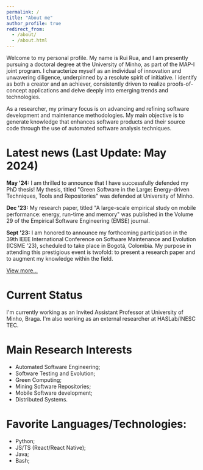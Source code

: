 ```yaml
---
permalink: /
title: "About me"
author_profile: true
redirect_from: 
  - /about/
  - /about.html
---
```


Welcome to my personal profile. My name is Rui Rua, and I am presently pursuing a doctoral degree at the University of Minho, as part of the MAP-I joint program. I characterize myself as an individual of innovation and unwavering diligence, underpinned by a resolute spirit of initiative. I identify as both a creator and an achiever, consistently driven to realize proofs-of-concept applications and delve deeply into emerging trends and technologies.

As a researcher, my primary focus is on advancing and refining software development and maintenance methodologies. My main objective is to generate knowledge that enhances software products and their source code through the use of automated software analysis techniques.


Latest news (Last Update: May 2024)
======

**May '24:** I am thrilled to announce that I have successfully defended my PhD thesis! My thesis, titled "Green Software in the Large: Energy-driven Techniques, Tools and Repositories" was defended at University of Minho. 

**Dec '23:** My research paper, titled "A large-scale empirical study on mobile performance: energy, run-time and memory" was published in the Volume 29 of the Empirical Software Engineering (EMSE) journal.

**Sept '23:** I am honored to announce my forthcoming participation in the 39th IEEE International Conference on Software Maintenance and Evolution (ICSME '23), scheduled to take place in Bogotá, Colombia. My purpose in attending this prestigious event is twofold: to present a research paper and to augment my knowledge within the field.

[View more...](https://rrua.github.io/news)


Current Status
======

I'm currently working as an Invited Assistant Professor at University of Minho, Braga. I'm also working as an external researcher at HASLab/INESC TEC.


Main Research Interests
======

- Automated Software Engineering;
- Software Testing and Evolution;
- Green Computing;
- Mining Software Repositories;
- Mobile Software development;
- Distributed Systems.


Favorite Languages/Technologies:
======

- Python;
- JS/TS (React/React Native);
- Java;
- Bash;


